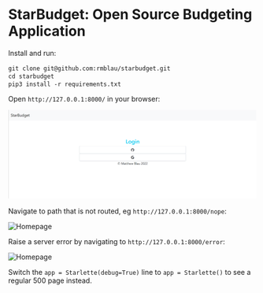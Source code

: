 # StarBudget: Open Source Budgeting Application

Install and run:

```shell
git clone git@github.com:rmblau/starbudget.git
cd starbudget
pip3 install -r requirements.txt
```

Open `http://127.0.0.1:8000/` in your browser:

![Homepage](https://github.com/rmblau/starbudget/blob/main/docs/startbudget-login.png)

Navigate to path that is not routed, eg `http://127.0.0.1:8000/nope`:

![Homepage](https://raw.githubusercontent.com/encode/starlette-example/master/docs/404.png)

Raise a server error by navigating to `http://127.0.0.1:8000/error`:

![Homepage](https://raw.githubusercontent.com/encode/starlette-example/master/docs/500.png)

Switch the `app = Starlette(debug=True)` line to `app = Starlette()` to see a regular 500 page instead.
